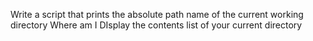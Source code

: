 Write a script that prints the absolute path name of the current working directory
Where am I
DIsplay the contents list of your current directory
